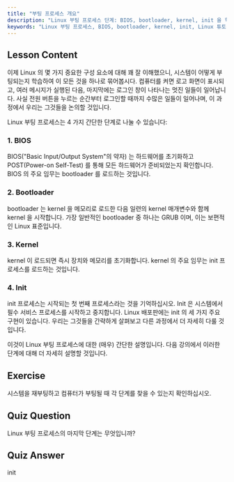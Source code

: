 ```yaml
---
title: "부팅 프로세스 개요"
description: "Linux 부팅 프로세스 단계: BIOS, bootloader, kernel, init 을 학습합니다. 전원 켜기부터 로그인까지 Linux 가 어떻게 시작되는지 이해합니다. 필수 Linux 초보자 가이드."
keywords: "Linux 부팅 프로세스, BIOS, bootloader, kernel, init, Linux 튜토리얼, Linux 가이드, 초보자"
---
```


## Lesson Content

이제 Linux 의 몇 가지 중요한 구성 요소에 대해 꽤 잘 이해했으니, 시스템이 어떻게 부팅되는지 학습하여 이 모든 것을 하나로 묶어봅시다. 컴퓨터를 켜면 로고 화면이 표시되고, 여러 메시지가 실행된 다음, 마지막에는 로그인 창이 나타나는 멋진 일들이 일어납니다. 사실 전원 버튼을 누르는 순간부터 로그인할 때까지 수많은 일들이 일어나며, 이 과정에서 우리는 그것들을 논의할 것입니다.

Linux 부팅 프로세스는 4 가지 간단한 단계로 나눌 수 있습니다:

### 1. BIOS

BIOS("Basic Input/Output System"의 약자) 는 하드웨어를 초기화하고 POST(Power-on Self-Test) 를 통해 모든 하드웨어가 준비되었는지 확인합니다. BIOS 의 주요 임무는 bootloader 를 로드하는 것입니다.

### 2. Bootloader

bootloader 는 kernel 을 메모리로 로드한 다음 일련의 kernel 매개변수와 함께 kernel 을 시작합니다. 가장 일반적인 bootloader 중 하나는 GRUB 이며, 이는 보편적인 Linux 표준입니다.

### 3. Kernel

kernel 이 로드되면 즉시 장치와 메모리를 초기화합니다. kernel 의 주요 임무는 init 프로세스를 로드하는 것입니다.

### 4. Init

init 프로세스는 시작되는 첫 번째 프로세스라는 것을 기억하십시오. Init 은 시스템에서 필수 서비스 프로세스를 시작하고 중지합니다. Linux 배포판에는 init 의 세 가지 주요 구현이 있습니다. 우리는 그것들을 간략하게 살펴보고 다른 과정에서 더 자세히 다룰 것입니다.

이것이 Linux 부팅 프로세스에 대한 (매우) 간단한 설명입니다. 다음 강의에서 이러한 단계에 대해 더 자세히 설명할 것입니다.

## Exercise

시스템을 재부팅하고 컴퓨터가 부팅될 때 각 단계를 찾을 수 있는지 확인하십시오.

## Quiz Question

Linux 부팅 프로세스의 마지막 단계는 무엇입니까?

## Quiz Answer

init

